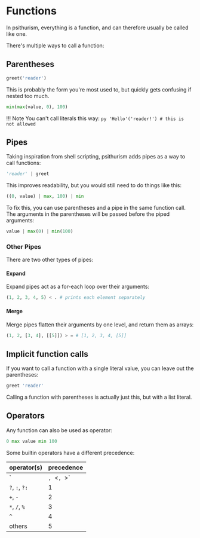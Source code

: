 # Functions

In psithurism, everything is a function, and can therefore usually be called like one.

There's multiple ways to call a function:

## Parentheses

```py
greet('reader')
```

This is probably the form you're most used to, but quickly gets confusing if nested too much.
```py
min(max(value, 0), 100)
```

!!! Note
    You can't call literals this way:
    ```py
    'Hello'('reader!') # this is not allowed
    ```

## Pipes

Taking inspiration from shell scripting, psithurism adds pipes as a way to call functions:
```py
'reader' | greet
```

This improves readability, but you would still need to do things like this:
```py
((0, value) | max, 100) | min
```

To fix this, you can use parentheses and a pipe in the same function call. The arguments in the parentheses will be passed before the piped arguments:
```py
value | max(0) | min(100)
```

### Other Pipes

There are two other types of pipes:

#### Expand
Expand pipes act as a for-each loop over their arguments:
```py
(1, 2, 3, 4, 5) < . # prints each element separately
```

#### Merge
Merge pipes flatten their arguments by one level, and return them as arrays:
```py
(1, 2, [3, 4], [[5]]) > = # [1, 2, 3, 4, [5]]
```

## Implicit function calls

If you want to call a function with a single literal value, you can leave out the parentheses:
```py
greet 'reader'
```
Calling a function with parentheses is actually just this, but with a list literal.

## Operators

Any function can also be used as operator:
```py
0 max value min 100
```

Some builtin operators have a different precedence:

operator(s)   | precedence
:------------ | :---------
`|`, `<`, `>` | 0
`?`, `:`, `?:`| 1
`+`, `-`      | 2
`*`, `/`, `%` | 3
`^`           | 4
others        | 5